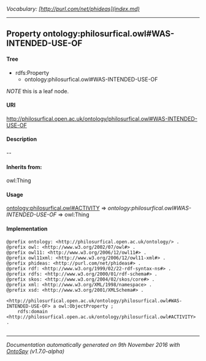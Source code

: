 _Vocabulary: [http://purl.com/net/phideas](index.md)_ 

---	
	




    


## Property ontology:philosurfical.owl#WAS-INTENDED-USE-OF


#### Tree

* rdfs:Property
    * ontology:philosurfical.owl#WAS-INTENDED-USE-OF





*NOTE* this is a leaf node.


#### URI
http://philosurfical.open.ac.uk/ontology/philosurfical.owl#WAS-INTENDED-USE-OF

#### Description
--


#### Inherits from:
owl:Thing



#### Usage


[ontology:philosurfical.owl#ACTIVITY](class-ontologyphilosurficalowlactivity.md) 
=&gt;&nbsp;_ontology:philosurfical.owl#WAS-INTENDED-USE-OF_&nbsp;=&gt;&nbsp;owl:Thing

#### Implementation
```
@prefix ontology: <http://philosurfical.open.ac.uk/ontology/> .
@prefix owl: <http://www.w3.org/2002/07/owl#> .
@prefix owl11: <http://www.w3.org/2006/12/owl11#> .
@prefix owl11xml: <http://www.w3.org/2006/12/owl11-xml#> .
@prefix phideas: <http://purl.com/net/phideas#> .
@prefix rdf: <http://www.w3.org/1999/02/22-rdf-syntax-ns#> .
@prefix rdfs: <http://www.w3.org/2000/01/rdf-schema#> .
@prefix skos: <http://www.w3.org/2004/02/skos/core#> .
@prefix xml: <http://www.w3.org/XML/1998/namespace> .
@prefix xsd: <http://www.w3.org/2001/XMLSchema#> .

<http://philosurfical.open.ac.uk/ontology/philosurfical.owl#WAS-INTENDED-USE-OF> a owl:ObjectProperty ;
    rdfs:domain <http://philosurfical.open.ac.uk/ontology/philosurfical.owl#ACTIVITY> .


```










---

_Documentation automatically generated on 9th November 2016 with [OntoSpy](http://ontospy.readthedocs.org/ "Open") (v1.7.0-alpha)_